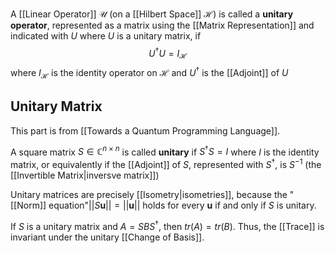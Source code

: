 A [[Linear Operator]] $\mathcal{U}$ (on a [[Hilbert Space]] $\mathcal{H}$) is called a **unitary operator**, represented as a matrix using the [[Matrix Representation]] and indicated with $U$ where $U$ is a unitary matrix, if $$U^\dagger U = I_\mathcal{H}$$where $I_\mathcal{H}$ is the identity operator on $\mathcal{H}$ and $U^\dagger$ is the [[Adjoint]] of $U$

## Unitary Matrix
This part is from [[Towards a Quantum Programming Language]]. 

A square matrix $S \in \mathbb{C}^{n\times n}$ is called **unitary** if $S^\dagger S = I$ where $I$ is the identity matrix, or equivalently if the [[Adjoint]] of $S$, represented with $S^\dagger$, is $S^{-1}$ (the [[Invertible Matrix|inversve matrix]])

Unitary matrices are precisely [[Isometry|isometries]], because the "[[Norm]] equation"$||S\mathbf{u}|| = ||\mathbf{u}||$ holds for every $\mathbf{u}$ if and only if $S$ is unitary.

If $S$ is a unitary matrix and $A = SBS^\dagger$, then $tr(A) = tr(B)$. 
Thus, the [[Trace]] is invariant under the unitary [[Change of Basis]].


